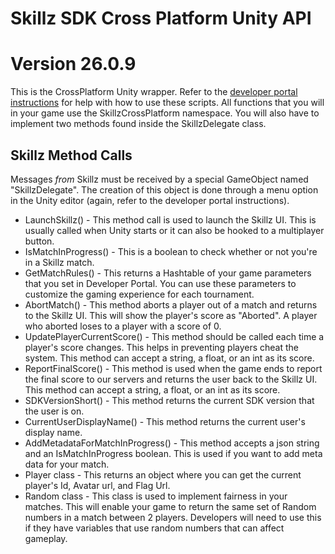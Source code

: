 # Skillz SDK Cross Platform Unity API
# Version 26.0.9

This is the CrossPlatform Unity wrapper. Refer to the [developer portal instructions](https://cdn.skillz.com/doc/developer/) for help with how to use these scripts. All functions that you will in your game use the SkillzCrossPlatform namespace. You will also have to implement two methods found inside the SkillzDelegate class.

## Skillz Method Calls

Messages *from* Skillz must be received by a special GameObject named "SkillzDelegate". The creation of this object is done through a menu option in the Unity editor (again, refer to the developer portal instructions).

* LaunchSkillz() -  This method call is used to launch the Skillz UI. This is usually called when Unity starts or it can also be hooked to a multiplayer button.
* IsMatchInProgress() -  This is a boolean to check whether or not you're in a Skillz match.
* GetMatchRules() - This returns a Hashtable of your game parameters that you set in Developer Portal. You can use these parameters to customize the gaming experience for each tournament.
* AbortMatch() - This method aborts a player out of a match and returns to the Skillz UI. This will show the player's score as "Aborted". A player who aborted loses to a player with a score of 0.
* UpdatePlayerCurrentScore() - This method should be called each time a player's score changes. This helps in preventing players cheat the system. This method can accept a string, a float, or an int as its score.
* ReportFinalScore() - This method is used when the game ends to report the final score to our servers and returns the user back to the Skillz UI. This method can accept a string, a float, or an int as its score.
* SDKVersionShort() - This method returns the current SDK version that the user is on.
* CurrentUserDisplayName() - This method returns the current user's display name.
* AddMetadataForMatchInProgress() - This method accepts a json string and an IsMatchInProgress boolean. This is used if you want to add meta data for your match.
* Player class - This returns an object where you can get the current player's Id, Avatar url, and Flag Url.
* Random class - This class is used to implement fairness in your matches. This will enable your game to return the same set of Random numbers in a match between 2 players. Developers will need to use this if they have variables that use random numbers that can affect gameplay.
